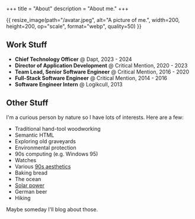 +++
title = "About"
description = "About me."
+++

{{ resize_image(path="/avatar.jpeg", alt="A picture of me.", width=200,
height=200, op="scale", format="webp", quality=50) }}

## Work Stuff

- **Chief Technology Officer** @ Dapt, 2023 - 2024
- **Director of Application Development** @ Critical Mention, 2020 - 2023
- **Team Lead, Senior Software Engineer** @ Critical Mention, 2016 - 2020
- **Full-Stack Software Engineer** @ Critical Mention, 2014 - 2016
- **Software Engineer Intern** @ Logikcull, 2013

## Other Stuff

I'm a curious person by nature so I have lots of interests. Here are a few:

- Traditional hand-tool woodworking
- Semantic HTML
- Exploring old graveyards
- Environmental protection
- 90s computing (e.g. Windows 95)
- Watches
- Various [90s aesthetics](https://www.are.na/evan-collins-1522646491/channels)
- Baking bread
- The ocean
- [Solar power](https://solar.lowtechmagazine.com/)
- German beer
- Hiking

Maybe someday I'll blog about those.
